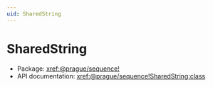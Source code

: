 ```yaml
---
uid: SharedString
---
```


# SharedString

* Package: <xref:@prague/sequence!>
* API documentation: <xref:@prague/sequence!SharedString:class>
